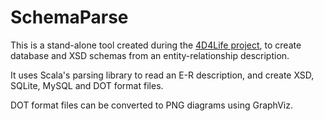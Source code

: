 SchemaParse
===========

This is a stand-alone tool created during the [4D4Life project](http://www.4d4life.eu/), to create database and XSD schemas from an entity-relationship description.

It uses Scala's parsing library to read an E-R description, and create XSD, SQLite, MySQL and DOT format files.

DOT format files can be converted to PNG diagrams using GraphViz.

